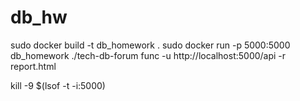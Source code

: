 # db_hw
sudo docker build -t db_homework .
sudo docker run -p 5000:5000 db_homework
./tech-db-forum func -u http://localhost:5000/api -r report.html

kill -9 $(lsof -t -i:5000)
